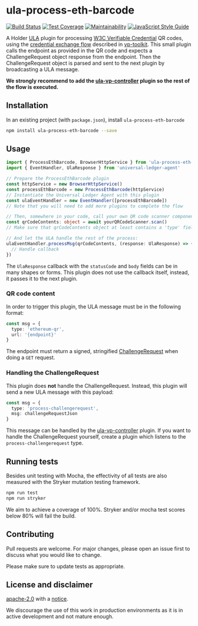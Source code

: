 # ula-process-eth-barcode

[![Build Status](https://travis-ci.org/rabobank-blockchain/ula-process-eth-barcode.svg?branch=master)](https://travis-ci.org/rabobank-blockchain/ula-process-eth-barcode)
[![Test Coverage](https://api.codeclimate.com/v1/badges/773aa5e63b2d2b70b99c/test_coverage)](https://codeclimate.com/github/rabobank-blockchain/ula-process-eth-barcode/test_coverage)
[![Maintainability](https://api.codeclimate.com/v1/badges/773aa5e63b2d2b70b99c/maintainability)](https://codeclimate.com/github/rabobank-blockchain/ula-process-eth-barcode/maintainability)
[![JavaScript Style Guide](https://img.shields.io/badge/code_style-standard-brightgreen.svg)](https://standardjs.com)

A Holder [ULA](https://github.com/rabobank-blockchain/universal-ledger-agent) plugin for processing [W3C Verifiable Credential](https://www.w3.org/TR/verifiable-claims-data-model/) QR codes, using
the [credential exchange flow](https://github.com/rabobank-blockchain/vp-toolkit/blob/master/doc/vc-flow.png) described in [vp-toolkit](https://github.com/rabobank-blockchain/vp-toolkit).
This small plugin calls the endpoint as provided in the QR code and expects a ChallengeRequest object response from the endpoint.
Then the ChallengeRequest object is parsed and sent to the next plugin by broadcasting a ULA message.

**We strongly recommend to add the [ula-vp-controller](https://github.com/rabobank-blockchain/ula-vp-controller) plugin so the rest of the flow is executed.**

## Installation

In an existing project (with `package.json`), install `ula-process-eth-barcode`

```bash
npm install ula-process-eth-barcode --save
```

## Usage

```typescript
import { ProcessEthBarcode, BrowserHttpService } from 'ula-process-eth-barcode'
import { EventHandler, UlaResponse } from 'universal-ledger-agent'

// Prepare the ProcessEthBarcode plugin
const httpService = new BrowserHttpService()
const processEthBarcode = new ProcessEthBarcode(httpService)
// Instantiate the Universal Ledger Agent with this plugin
const ulaEventHandler = new EventHandler([processEthBarcode])
// Note that you will need to add more plugins to complete the flow

// Then, somewhere in your code, call your own QR code scanner component:
const qrCodeContents: object = await yourQRCodeScanner.scan()
// Make sure that qrCodeContents object at least contains a 'type' field!

// And let the ULA handle the rest of the process:
ulaEventHandler.processMsg(qrCodeContents, (response: UlaResponse) => {
  // Handle callback
})
```

The `UlaResponse` callback with the `statusCode` and `body` fields can be in many shapes or forms.
This plugin does not use the callback itself, instead, it passes it to the next plugin.


### QR code content

In order to trigger this plugin, the ULA message must be in the following format:
```typescript
const msg = {
  type: 'ethereum-qr',
  url: '{endpoint}'
}
```
The endpoint must return a signed, stringified [ChallengeRequest](https://github.com/rabobank-blockchain/vp-toolkit-models/blob/master/src/model/challenge-request.ts) when doing a `GET` request.

### Handling the ChallengeRequest

This plugin does **not** handle the ChallengeRequest. Instead, this plugin will send a new ULA message with this payload:
```typescript
const msg = {
  type: 'process-challengerequest',
  msg: challengeRequestJson
}
```
This message can be handled by the [ula-vp-controller](https://github.com/rabobank-blockchain/ula-vp-controller) plugin.
If you want to handle the ChallengeRequest yourself, create a plugin which listens to the `process-challengerequest` type.

## Running tests

Besides unit testing with Mocha, the effectivity of all tests are also measured with the Stryker mutation testing framework.

```bash
npm run test
npm run stryker
```

We aim to achieve a coverage of 100%. Stryker and/or mocha test scores below 80% will fail the build.

## Contributing

Pull requests are welcome. For major changes, please open an issue first to discuss what you would like to change.

Please make sure to update tests as appropriate.

## License and disclaimer

[apache-2.0](https://choosealicense.com/licenses/apache-2.0/) with a [notice](NOTICE).

We discourage the use of this work in production environments as it is in active development and not mature enough.
